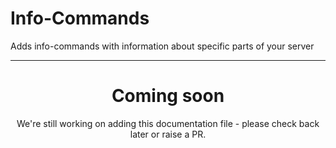 # Info-Commands

Adds info-commands with information about specific parts of your server

---

<center><h1>Coming soon</h1></center>
<center>We're still working on adding this documentation file - please check back later or raise a PR.</center>